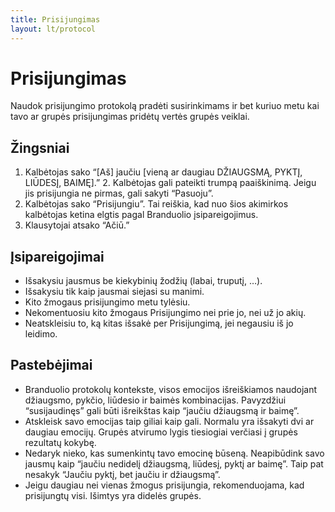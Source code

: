 ```yaml
---
title: Prisijungimas
layout: lt/protocol
---
```

# Prisijungimas

Naudok prisijungimo protokolą pradėti susirinkimams ir bet kuriuo metu kai tavo ar grupės prisijungimas pridėtų vertės grupės veiklai.

## Žingsniai

1. Kalbėtojas sako “[Aš] jaučiu [vieną ar daugiau DŽIAUGSMĄ, PYKTĮ, LIŪDESĮ, BAIMĘ].” 2. Kalbėtojas gali pateikti trumpą paaiškinimą. Jeigu jis prisijungia ne pirmas, gali sakyti “Pasuoju”.
3. Kalbėtojas sako “Prisijungiu”. Tai reiškia, kad nuo šios akimirkos kalbėtojas ketina elgtis pagal Branduolio įsipareigojimus.
4. Klausytojai atsako “Ačiū.”

## Įsipareigojimai

* Išsakysiu jausmus be kiekybinių žodžių (labai, truputį, …).
* Išsakysiu tik kaip jausmai siejasi su manimi.
* Kito žmogaus prisijungimo metu tylėsiu.
* Nekomentuosiu kito žmogaus Prisijungimo nei prie jo, nei už jo akių.
* Neatskleisiu to, ką kitas išsakė per Prisijungimą, jei negausiu iš jo leidimo.

## Pastebėjimai

* Branduolio protokolų kontekste, visos emocijos išreiškiamos naudojant džiaugsmo, pykčio, liūdesio ir baimės kombinacijas. Pavyzdžiui “susijaudinęs” gali būti išreikštas kaip “jaučiu džiaugsmą ir baimę”.
* Atskleisk savo emocijas taip giliai kaip gali. Normalu yra išsakyti dvi ar daugiau emocijų. Grupės atvirumo lygis tiesiogiai verčiasi į grupės rezultatų kokybę.
* Nedaryk nieko, kas sumenkintų tavo emocinę būseną. Neapibūdink savo jausmų kaip “jaučiu nedidelį džiaugsmą, liūdesį, pyktį ar baimę”. Taip pat nesakyk “Jaučiu pyktį, bet jaučiu ir džiaugsmą”.
* Jeigu daugiau nei vienas žmogus prisijungia, rekomenduojama, kad prisijungtų visi. Išimtys yra didelės grupės.
